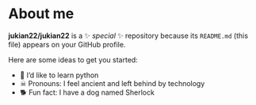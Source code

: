 # About me


**jukian22/jukian22** is a ✨ _special_ ✨ repository because its `README.md` (this file) appears on your GitHub profile.

Here are some ideas to get you started:

- 🐍 I’d like to learn python
- ☠ Pronouns: I feel ancient and left behind by technology
- 🐕 Fun fact: I have a dog named Sherlock
